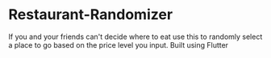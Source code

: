 # Restaurant-Randomizer
If you and your friends can't decide where to eat use this to randomly select a place to go based on the price level you input. Built using Flutter
